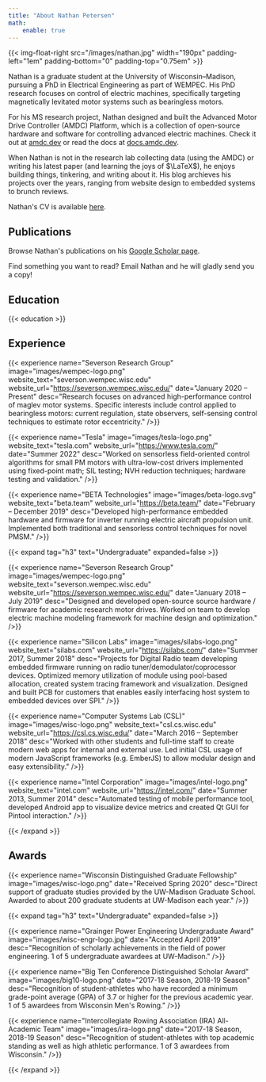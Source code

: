 ```yaml
---
title: "About Nathan Petersen"
math:
    enable: true
---
```


{{< img-float-right src="/images/nathan.jpg" width="190px" padding-left="1em" padding-bottom="0" padding-top="0.75em" >}}

Nathan is a graduate student at the University of Wisconsin–Madison, pursuing a PhD in Electrical Engineering as part of WEMPEC. His PhD research focuses on control of electric machines, specifically targeting magnetically levitated motor systems such as bearingless motors.

For his MS research project, Nathan designed and built the Advanced Motor Drive Controller (AMDC) Platform, which is a collection of open-source hardware and software for controlling advanced electric machines. Check it out at [amdc.dev](https://amdc.dev/) or read the docs at [docs.amdc.dev](https://docs.amdc.dev/).

When Nathan is not in the research lab collecting data (using the AMDC) or writing his latest paper (and learning the joys of $\LaTeX$), he enjoys building things, tinkering, and writing about it. His blog archieves his projects over the years, ranging from website design to embedded systems to brunch reviews.

Nathan's CV is available [here](/CV_NathanPetersen_updated_2022_03.pdf).

<!--
He believes that technologies are most disruptive when a passionate individual spans their entire lifetime — starting with initial research, to concept conception, through design and prototyping, to entrepreneurial roll out. Through his studies, he strives to change the world using this process.

To achieve high performance control of electric machines, cross-domain knowledge is required. The underlying physics must be understood, control theory must be applied, and high performance embedded systems must be used for implementation. Nathan thrives in multi-disciplinary environments, where his research and experience gives him the tools to succeed.
-->

## Publications

Browse Nathan's publications on his [Google Scholar page](https://scholar.google.com/citations?oan5hE4AAAAJ).

Find something you want to read? Email Nathan and he will gladly send you a copy!

## Education

{{< education >}} 

## Experience

{{< experience 
    name="Severson Research Group"
    image="images/wempec-logo.png"
    website_text="severson.wempec.wisc.edu"
    website_url="https://severson.wempec.wisc.edu/"
    date="January 2020 – Present"
    desc="Research focuses on advanced high-performance control of maglev motor systems. Specific interests include control applied to bearingless motors: current regulation, state observers, self-sensing control techniques to estimate rotor eccentricity."
/>}}

{{< experience 
    name="Tesla"
    image="images/tesla-logo.png"
    website_text="tesla.com"
    website_url="https://www.tesla.com/"
    date="Summer 2022"
    desc="Worked on sensorless field-oriented control algorithms for small PM motors with ultra-low-cost drivers implemented using fixed-point math; SIL testing; NVH reduction techniques; hardware testing and validation."
/>}}

{{< experience 
    name="BETA Technologies"
    image="images/beta-logo.svg"
    website_text="beta.team"
    website_url="https://beta.team/"
    date="February – December 2019"
    desc="Developed high-performance embedded hardware and firmware for inverter running electric aircraft propulsion unit. Implemented both traditional and sensorless control techniques for novel PMSM."
/>}}

{{< expand tag="h3" text="Undergraduate" expanded=false >}}

{{< experience 
    name="Severson Research Group"
    image="images/wempec-logo.png"
    website_text="severson.wempec.wisc.edu"
    website_url="https://severson.wempec.wisc.edu/"
    date="January 2018 – July 2019"
    desc="Designed and developed open-source source hardware / firmware for academic research motor drives. Worked on team to develop electric machine modeling framework for machine design and optimization."
/>}}

{{< experience 
    name="Silicon Labs"
    image="images/silabs-logo.png"
    website_text="silabs.com"
    website_url="https://silabs.com/"
    date="Summer 2017, Summer 2018"
    desc="Projects for Digital Radio team developing embedded firmware running on radio tuner/demodulator/coprocessor devices. Optimized memory utilization of module using pool-based allocation, created system tracing framework and visualization. Designed and built PCB for customers that enables easily interfacing host system to embedded devices over SPI."
/>}}

{{< experience 
    name="Computer Systems Lab (CSL)"
    image="images/wisc-logo.png"
    website_text="csl.cs.wisc.edu"
    website_url="https://csl.cs.wisc.edu/"
    date="March 2016 – September 2018"
    desc="Worked with other students and full-time staff to create modern web apps for internal and external use. Led initial CSL usage of modern JavaScript frameworks (e.g. EmberJS) to allow modular design and easy extensibility."
/>}}

{{< experience 
    name="Intel Corporation"
    image="images/intel-logo.png"
    website_text="intel.com"
    website_url="https://intel.com/"
    date="Summer 2013, Summer 2014"
    desc="Automated testing of mobile performance tool, developed Android app to visualize device metrics and created Qt GUI for Pintool interaction."
/>}}

{{< /expand >}}

## Awards

{{< experience 
    name="Wisconsin Distinguished Graduate Fellowship"
    image="images/wisc-logo.png"
    date="Received Spring 2020"
    desc="Direct support of graduate studies provided by the UW-Madison Graduate School. Awarded to about 200 graduate students at UW-Madison each year."
/>}}

{{< expand tag="h3" text="Undergraduate" expanded=false >}}

{{< experience 
    name="Grainger Power Engineering Undergraduate Award"
    image="images/wisc-engr-logo.jpg"
    date="Accepted April 2019"
    desc="Recognition of scholarly achievements in the field of power engineering. 1 of 5 undergraduate awardees at UW-Madison."
/>}}

{{< experience 
    name="Big Ten Conference Distinguished Scholar Award"
    image="images/big10-logo.png"
    date="2017-18 Season, 2018-19 Season"
    desc="Recognition of student-athletes who have recorded a minimum grade-point average (GPA) of 3.7 or higher for the previous academic year. 1 of 5 awardees from Wisconsin Men's Rowing."
/>}}

{{< experience 
    name="Intercollegiate Rowing Association (IRA) All-Academic Team"
    image="images/ira-logo.png"
    date="2017-18 Season, 2018-19 Season"
    desc="Recognition of student-athletes with top academic standing as well as high athletic performance. 1 of 3 awardees from Wisconsin."
/>}}

{{< /expand >}}
